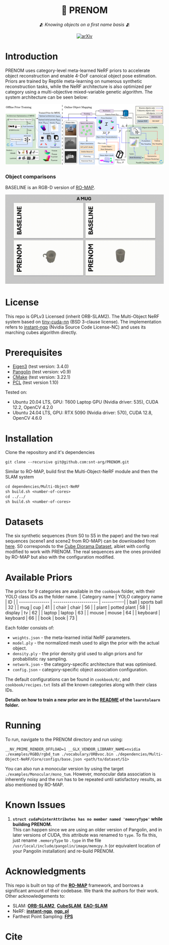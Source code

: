 <div align="center">
    <h1>📇 PRENOM</h1>
    <p><i>🫂 Knowing objects on a first name basis 🫂</i></p>
    <a href="https://www.arxiv.org/abs/2503.01582">
    <img src="https://img.shields.io/badge/arXiv-2307.12815-b31b1b.svg" alt="arXiv">
  </a>

</div>

# Introduction  
PRENOM uses category-level meta-learned NeRF priors to accelerate object reconstruction and enable 4-DoF canoical object pose estimation. Priors are trained by Reptile meta-learning on numerous synthetic reconstruction tasks, while the NeRF architecture is also optimized per category using a multi-objective mixed-variable genetic algorithm. The system architecture can be seen below:

![System architecture](/docs/PRENOM/System_architecture_resized.png)

<!-- # Demos
All experiments performed on a laptop computer with only an [NVIDA T600 Laptop GPU](https://www.nvidia.com/content/dam/en-zz/Solutions/design-visualization/productspage/quadro/quadro-desktop/proviz-print-nvidia-T600-datasheet-us-nvidia-1670029-r5-web.pdf) with 4GB of memory.

### Synthetic Sequence
![Synthetic sequence](/docs/PRENOM/online_run.gif)

### Real Sequence
![Real sequence](/docs/PRENOM/real_online_run.gif) -->

### Object comparisons  
BASELINE is an RGB-D version of [RO-MAP](https://github.com/XiaoHan-Git/RO-MAP).  

![Object comparisons](/docs/PRENOM/objects.gif)

# License

This repo is GPLv3 Licensed (inherit ORB-SLAM2). The Multi-Object NeRF system based on [tiny-cuda-nn](https://github.com/NVlabs/tiny-cuda-nn) (BSD 3-clause license). The implementation refers to [instant-ngp](https://github.com/NVlabs/instant-ngp) (Nvidia Source Code License-NC) and uses its marching cubes algorithm directly.

# Prerequisites

* [Eigen3](http://eigen.tuxfamily.org) (test version: 3.4.0)
* [Pangolin](https://github.com/stevenlovegrove/Pangolin) (test version: v0.9)
* [CMake](https://cmake.org/) (test version: 3.22.1)
* [PCL](https://pointclouds.org/) (test version 1.10)

Tested on: 
* Ubuntu 20.04 LTS, GPU: T600 Laptop GPU (Nvidia driver: 535), CUDA 12.2, OpenCV 4.2.0
* Ubuntu 24.04 LTS, GPU: RTX 5090 (Nvidia driver: 570), CUDA 12.8, OpenCV 4.6.0

# Installation  
Clone the repository and it's dependencies
```
git clone --recursive git@github.com:snt-arg/PRENOM.git
```

Similar to RO-MAP, build first the Multi-Object-NeRF module and then the SLAM system
```
cd dependencies/Multi-Object-NeRF
sh build.sh <number-of-cores>
cd ../../
sh build.sh <number-of-cores>
```

# Datasets
The six synthetic sequences (from S0 to S5 in the paper) and the two real sequences (scene1 and scene2 from RO-MAP) can be downloaded from [here](https://uniluxembourg-my.sharepoint.com/:f:/g/personal/saad_ejaz_uni_lu/EmyhDvV4eBJAgq74EzDMlt8BoUR8NowcpOXPU-A05GPakQ?e=IIc1Dd). S0 corresponds to the [Cube Diorama Dataset](https://github.com/jc211/nerf-cube-diorama-dataset), albiet with config modified to work with PRENOM. The real sequences are the ones provided by RO-MAP but also with the configuration modified.

# Available Priors  
The priors for 9 categories are available in the `cookbook` folder, with their YOLO class IDs as the folder name. 
| Category name   | YOLO category name     | ID         |
| --------------- | ---------------------- | -----------|
| ball            | sports ball            | 32         |
| mug             | cup                    | 41         |
| chair           | chair                  | 56         |
| plant           | potted plant           | 58         |
| display         | tv                     | 62         |
| laptop          | laptop                 | 63         |
| mouse           | mouse                  | 64         |
| keyboard        | keyboard               | 66         |
| book            | book                   | 73         |

Each folder consists of:
* `weights.json` - the meta-learned initial NeRF parameters.
* `model.ply` - the normalized mesh used to align the prior with the actual object.
* `density.ply` - the prior density grid used to align priors and for probabilistic ray sampling.
* `network.json` - the category-specific architecture that was optimised.
* `config.json` - category-specific object association configuration.

The default configurations can be found in `cookbook/0/`, and `cookbook/recipes.txt` lists all the known categories along with their class IDs.

**Details on how to train a new prior are in the [README](https://github.com/snt-arg/PRENOM/blob/main/learntolearn/README.md) of the `learntolearn` folder.**

# Running
To run, navigate to the PRENOM directory and run using: 
```
__NV_PRIME_RENDER_OFFLOAD=1 __GLX_VENDOR_LIBRARY_NAME=nvidia ./examples/RGBD/rgbd_tum ./vocabulary/ORBvoc.bin ./dependencies/Multi-Object-NeRF/Core/configs/base.json <path/to/dataset/S1>
```
You can also run a monocular version by using the target `./examples/Monocular/mono_tum`. However, monocular data association is inherently noisy and the run has to be repeated until satisfactory results, as also mentioned by RO-MAP.

# Known Issues  
1. **`struct cudaPointerAttributes has no member named 'memoryType'` while building PRENOM.**  
    This can happen since we are using an older version of Pangolin, and in later versions of CUDA, this attribute was renamed to `type`. To fix this, just rename `.memoryType` to `.type` in the file `/usr/local/include/pangolin/image/memcpy.h` (or equivalent location of your Pangolin installation) and re-build PRENOM. 

# Acknowledgments

This repo is built on top of the **[RO-MAP](https://github.com/XiaoHan-Git/RO-MAP)** framework, and borrows a significant amount of their codebase. We thank the authors for their work. Other acknowledgements to: 

* SLAM: **[ORB-SLAM2](https://github.com/raulmur/ORB_SLAM2)**, **[CubeSLAM](https://github.com/shichaoy/cube_slam)**, **[EAO-SLAM](https://github.com/yanmin-wu/EAO-SLAM)**
* NeRF: **[instant-ngp](https://github.com/NVlabs/instant-ngp)**, **[ngp_pl](https://github.com/kwea123/ngp_pl)**
* Farthest Point Sampling: **[FPS](https://github.com/hanm2019/bucket-based_farthest-point-sampling_CPU)**

# Cite

